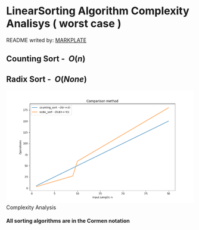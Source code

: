 

**LinearSorting Algorithm Complexity Analisys ( worst case )**
==============================================================

README writed by: [MARKPLATE](https://github.com/cecinuga/markplate)

**Counting Sort - $\ O(n)$**
----------------------------

**Radix Sort - $\ O(None)$**
----------------------------

![](./source/linearsorting_complexity.png)Complexity Analysis
  

  
#### All sorting algorithms are in the Cormen notation

